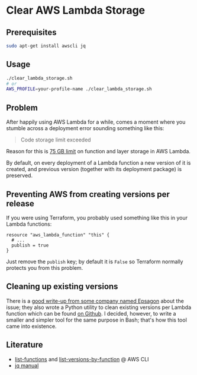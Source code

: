 # Clear AWS Lambda Storage

## Prerequisites

```bash
sudo apt-get install awscli jq
```

## Usage

```bash
./clear_lambda_storage.sh
# or
AWS_PROFILE=your-profile-name ./clear_lambda_storage.sh
```

## Problem

After happily using AWS Lambda for a while, comes a moment where you stumble across a deployment error sounding something like this:

> Code storage limit exceeded

Reason for this is [75 GB limit](https://docs.aws.amazon.com/lambda/latest/dg/gettingstarted-limits.html) on function and layer storage in AWS Lambda.

By default, on every deployment of a Lambda function a new version of it is created, and previous version (together with its deployment package) is preserved.

## Preventing AWS from creating versions per release

If you were using Terraform, you probably used something like this in your Lambda functions:

```hcl
resource "aws_lambda_function" "this" {
  # ...
  publish = true
}
```

Just remove the `publish` key; by default it is `False` so Terraform normally protects you from this problem.

## Cleaning up existing versions

There is a [good write-up from some company named Epsagon](https://epsagon.com/blog/free-lambda-code-storage-exceeded/) about the issue; they also wrote a Python utility to clean existing versions per Lambda function which can be found [on Github](https://github.com/epsagon/clear-lambda-storage/). I decided, however, to write a smaller and simpler tool for the same purpose in Bash; that's how this tool came into existence.

## Literature

- [list-functions](https://awscli.amazonaws.com/v2/documentation/api/latest/reference/lambda/list-functions.html) and [list-versions-by-function](https://awscli.amazonaws.com/v2/documentation/api/latest/reference/lambda/list-versions-by-function.html) @ AWS CLI
- [jq manual](https://stedolan.github.io/jq/manual/)
